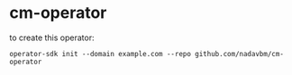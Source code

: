 # cm-operator

to create this operator:

```
operator-sdk init --domain example.com --repo github.com/nadavbm/cm-operator
```